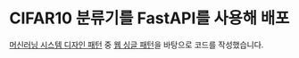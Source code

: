 # CIFAR10 분류기를 FastAPI를 사용해 배포

[머신러닝 시스템 디자인 패턴](http://www.yes24.com/Product/Goods/105119319) 중 [웹 싱글 패턴](https://github.com/shibuiwilliam/ml-system-in-actions/tree/main/chapter4_serving_patterns/web_single_pattern)을 바탕으로 코드를 작성했습니다.
